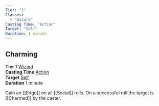 ```yaml
---
Tier: "1"
Classes:
  - "Wizard"
Casting Time: "Action"
Target: "Self"
Duration: 1 minute
---
```

## Charming
**Tier** 1 [Wizard](app://obsidian.md/SRD/Archetypes/Wizard.md)  
**Casting Time** [Action](app://obsidian.md/SRD/Glossary/Action.md)  
**Target** [Self](app://obsidian.md/SRD/Glossary/Self.md)  
**Duration** 1 minute

Gain an [[Edge]] on all [[Social]] rolls. On a successful roll the target is [[Charmed]] by the caster.